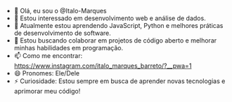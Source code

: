 - 👋 Olá, eu sou o @Italo-Marques
- 👀 Estou interessado em desenvolvimento web e análise de dados.
- 🌱 Atualmente estou aprendendo JavaScript, Python e melhores práticas de desenvolvimento de software.
- 💞️ Estou buscando colaborar em projetos de código aberto e melhorar minhas habilidades em programação.
- 📫 Como me encontrar: https://www.instagram.com/italo_marques_barreto/?__pwa=1
- 😄 Pronomes: Ele/Dele
- ⚡ Curiosidade: Estou sempre em busca de aprender novas tecnologias e aprimorar meu código!


<!---
Italo-Marques/Italo-Marques is a ✨ special ✨ repository because its `README.md` (this file) appears on your GitHub profile.
You can click the Preview link to take a look at your changes.
--->
